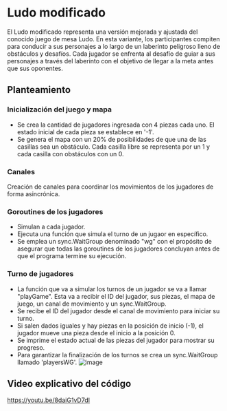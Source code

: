 # Ludo modificado
El Ludo modificado representa una versión mejorada y ajustada del conocido juego de mesa Ludo. En esta variante, los participantes compiten para conducir a sus personajes a lo largo de un laberinto peligroso lleno de obstáculos y desafíos. Cada jugador se enfrenta al desafío de guiar a sus personajes a través del laberinto con el objetivo de llegar a la meta antes que sus oponentes.
## Planteamiento
### Inicialización del juego y mapa
* Se crea la cantidad de jugadores ingresada con 4 piezas cada uno. El estado inicial de cada pieza se establece en '-1'.
* Se genera el mapa con un 20% de posibilidades de que una de las casillas sea un obstáculo. Cada casilla libre se representa por un 1 y cada casilla con obstáculos con un 0.
### Canales
Creación de canales para coordinar los movimientos de los jugadores de forma asincrónica.
### Goroutines de los jugadores
* Simulan a cada jugador.
* Ejecuta una función que simula el turno de un jugaor en específico.
* Se emplea un sync.WaitGroup denominado "wg" con el propósito de asegurar que todas las goroutines de los jugadores concluyan antes de que el programa termine su ejecución.
### Turno de jugadores
* La función que va a simular los turnos de un jugador se va a llamar "playGame". Esta va a recibir el ID del jugador, sus piezas, el mapa de juego, un canal de movimiento y un sync.WaitGroup.
* Se recibe el ID del jugador desde el canal de movimiento para iniciar su turno.
* Si salen dados iguales y hay piezas en la posición de inicio (-1), el jugador mueve una pieza desde el inicio a la posición 0.
* Se imprime el estado actual de las piezas del jugador para mostrar su progreso.
* Para garantizar la finalización de los turnos se crea un sync.WaitGroup llamado 'playersWG'.
![image](https://github.com/weez97/concurrent_ludo/assets/63934328/dbc3487e-dc6b-4eda-a401-6f3bd30295f5)

## Video explicativo del código
https://youtu.be/8daiG1vD7dI 
